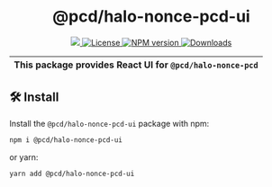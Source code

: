 <p align="center">
    <h1 align="center">
        @pcd/halo-nonce-pcd-ui
    </h1>
</p>

<p align="center">
    <a href="https://github.com/proofcarryingdata">
        <img src="https://img.shields.io/badge/project-PCD-blue.svg?style=flat-square">
    </a>
    <a href="https://github.com/proofcarryingdata/zupass/blob/main/packages/halo-nonce-pcd-ui/LICENSE">
        <img alt="License" src="https://img.shields.io/badge/license-GPL--3.0-green.svg?style=flat-square">
    </a>
    <a href="https://www.npmjs.com/package/@pcd/halo-nonce-pcd-ui">
        <img alt="NPM version" src="https://img.shields.io/npm/v/@pcd/halo-nonce-pcd?style=flat-square" />
    </a>
    <a href="https://npmjs.org/package/@pcd/halo-nonce-pcd-ui">
        <img alt="Downloads" src="https://img.shields.io/npm/dm/@pcd/halo-nonce-pcd-ui.svg?style=flat-square" />
    </a>
</p>

| This package provides React UI for `@pcd/halo-nonce-pcd` |
| -------------------------------------------------------- |

## 🛠 Install

Install the `@pcd/halo-nonce-pcd-ui` package with npm:

```bash
npm i @pcd/halo-nonce-pcd-ui
```

or yarn:

```bash
yarn add @pcd/halo-nonce-pcd-ui
```
